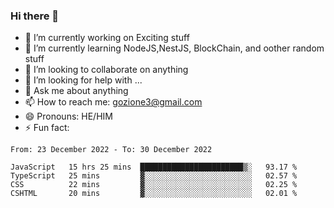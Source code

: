 ### Hi there 👋

<!--
**charlieScript/charlieScript** is a ✨ _special_ ✨ repository because its `README.md` (this file) appears on your GitHub profile.

Here are some ideas to get you started: -->

- 🔭 I’m currently working on Exciting stuff
- 🌱 I’m currently learning NodeJS,NestJS, BlockChain, and oother random stuff
- 👯 I’m looking to collaborate on anything
- 🤔 I’m looking for help with ...
- 💬 Ask me about anything
- 📫 How to reach me: gozione3@gmail.com
- 😄 Pronouns: HE/HIM
- ⚡ Fun fact: 
<!--START_SECTION:waka-->

```text
From: 23 December 2022 - To: 30 December 2022

JavaScript   15 hrs 25 mins  ███████████████████████▒░   93.17 %
TypeScript   25 mins         ▓░░░░░░░░░░░░░░░░░░░░░░░░   02.57 %
CSS          22 mins         ▓░░░░░░░░░░░░░░░░░░░░░░░░   02.25 %
CSHTML       20 mins         ▓░░░░░░░░░░░░░░░░░░░░░░░░   02.01 %
```

<!--END_SECTION:waka-->
